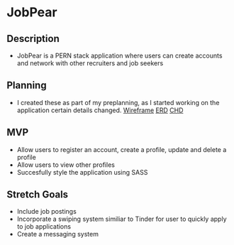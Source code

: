 # JobPear

## Description
- JobPear is a PERN stack application where users can create accounts and network with other recruiters and job seekers

## Planning
- I created these as part of my preplanning, as I started working on the application certain details changed. 
[Wireframe](https://www.figma.com/file/wqSX11qm878Eo97lEcq2NB/JobPear-wireframe?node-id=0-1&t=k78biKxuZoTMSSAL-0)
[ERD](https://www.figma.com/file/OkFHNHhX7t3IF8Bv0gs2XO/JobPear-ERD?node-id=0-1&t=QbiSkcDLImHnXJUw-0)
[CHD](https://www.figma.com/file/jK2bkprM1GBJEBILQGY3lu/JobPear-CHD?node-id=0-1&t=WxZJHzJ7wcoMOqg2-0)

## MVP
- Allow users to register an account, create a profile, update and delete a profile
- Allow users to view other profiles 
- Succesfully style the application using SASS

## Stretch Goals
- Include job postings
- Incorporate a swiping system similiar to Tinder for user to quickly apply to job applications
- Create a messaging system